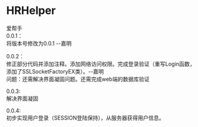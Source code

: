 ﻿HRHelper
========

爱帮手<br/>
0.0.1： <br/>
将版本号修改为0.0.1 --嘉明 <br/>

0.0.2： <br/>
修正部分代码并添加注释。添加网络访问权限。完成登录验证（重写Login函数，添加了SSLSocketFactoryEX类）。--嘉明<br/>
问题：还需解决界面凝固问题。还需完成web端的数据库验证 <br/>

0.0.3:<br/>
解决界面凝固 <br/>

0.0.4:<br/>
初步实现用户登录（SESSION登陆保持），从服务器获得用户信息。 <br/>